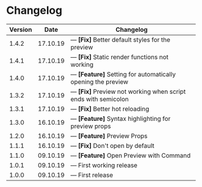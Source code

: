 # Changelog

| Version | Date     | Changelog                                                             |
| ------- | -------- | --------------------------------------------------------------------- |
| 1.4.2   | 17.10.19 | &mdash; **[Fix]** Better default styles for the preview               |
| 1.4.1   | 17.10.19 | &mdash; **[Fix]** Static render functions not working                 |
| 1.4.0   | 17.10.19 | &mdash; **[Feature]** Setting for automatically opening the preview   |
| 1.3.2   | 17.10.19 | &mdash; **[Fix]** Preview not working when script ends with semicolon |
| 1.3.1   | 17.10.19 | &mdash; **[Fix]** Better hot reloading                                |
| 1.3.0   | 16.10.19 | &mdash; **[Feature]** Syntax highlighting for preview props           |
| 1.2.0   | 16.10.19 | &mdash; **[Feature]** Preview Props                                   |
| 1.1.1   | 16.10.19 | &mdash; **[Fix]** Don't open by default                               |
| 1.1.0   | 09.10.19 | &mdash; **[Feature]** Open Preview with Command                       |
| 1.0.1   | 09.10.19 | &mdash; First working release                                         |
| 1.0.0   | 09.10.19 | &mdash; First release                                                 |
